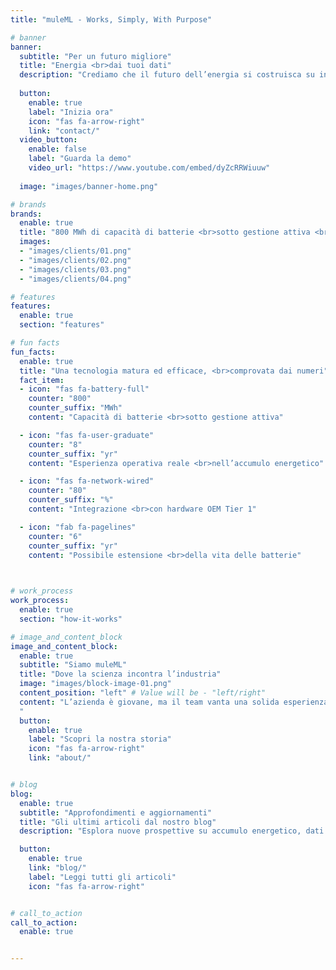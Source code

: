 ```yaml
---
title: "muleML - Works, Simply, With Purpose"

# banner
banner:
  subtitle: "Per un futuro migliore"
  title: "Energia <br>dai tuoi dati"
  description: "Crediamo che il futuro dell’energia si costruisca su insight generati dai dati. Ecco perché democratizziamo machine learning e ingegneria del dato nell’accumulo energetico, contribuendo alla creazione di sistemi più sostenibili, intelligenti e resilienti."
  
  button:
    enable: true
    label: "Inizia ora"
    icon: "fas fa-arrow-right"
    link: "contact/"
  video_button:
    enable: false
    label: "Guarda la demo"
    video_url: "https://www.youtube.com/embed/dyZcRRWiuuw"
  
  image: "images/banner-home.png"

# brands
brands:
  enable: true
  title: "800 MWh di capacità di batterie <br>sotto gestione attiva <br> in tutto il mondo"
  images: 
  - "images/clients/01.png"
  - "images/clients/02.png"
  - "images/clients/03.png"
  - "images/clients/04.png"

# features
features:
  enable: true
  section: "features"

# fun facts
fun_facts:
  enable: true
  title: "Una tecnologia matura ed efficace, <br>comprovata dai numeri"
  fact_item:
  - icon: "fas fa-battery-full"
    counter: "800"
    counter_suffix: "MWh"
    content: "Capacità di batterie <br>sotto gestione attiva"

  - icon: "fas fa-user-graduate"
    counter: "8"
    counter_suffix: "yr"
    content: "Esperienza operativa reale <br>nell’accumulo energetico"

  - icon: "fas fa-network-wired"
    counter: "80"
    counter_suffix: "%"
    content: "Integrazione <br>con hardware OEM Tier 1"

  - icon: "fab fa-pagelines"
    counter: "6"
    counter_suffix: "yr"
    content: "Possibile estensione <br>della vita delle batterie"


    
# work_process
work_process:
  enable: true
  section: "how-it-works"

# image_and_content_block
image_and_content_block:
  enable: true
  subtitle: "Siamo muleML"
  title: "Dove la scienza incontra l’industria"
  image: "images/block-image-01.png"
  content_position: "left" # Value will be - "left/right"
  content: "L’azienda è giovane, ma il team vanta una solida esperienza professionale. Fondata da ex ricercatori del MIT con l’obiettivo di portare competenze all’avanguardia nel panorama dell’innovazione europea, unisce credenziali accademiche di alto livello ed esperienza industriale nella consulenza IT, nell’analisi e nel project management, creando un profilo unico per il trasferimento tecnologico e la ricerca applicata, capace di trasformare la conoscenza scientifica più avanzata in soluzioni concrete per l’industria.
  "
  button:
    enable: true
    label: "Scopri la nostra storia"
    icon: "fas fa-arrow-right"
    link: "about/"


# blog
blog:
  enable: true
  subtitle: "Approfondimenti e aggiornamenti"
  title: "Gli ultimi articoli dal nostro blog"
  description: "Esplora nuove prospettive su accumulo energetico, dati e machine learning che plasmano il futuro"

  button:
    enable: true
    link: "blog/"
    label: "Leggi tutti gli articoli"
    icon: "fas fa-arrow-right"


# call_to_action
call_to_action:
  enable: true


---
```

